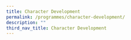 ```yaml
---
title: Character Development
permalink: /programmes/character-development/
description: ""
third_nav_title: Character Development
---
```

